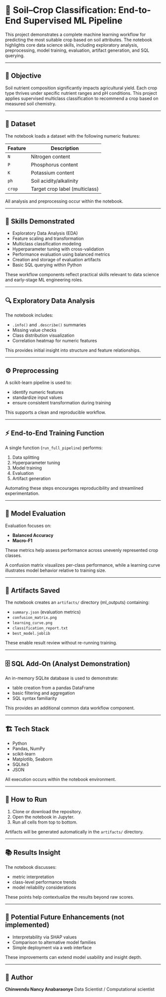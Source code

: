 # 🌾 Soil–Crop Classification: End-to-End Supervised ML Pipeline

This project demonstrates a complete machine learning workflow for predicting the most suitable crop based on soil attributes. The notebook highlights core data science skills, including exploratory analysis, preprocessing, model training, evaluation, artifact generation, and SQL querying.

---

## 📌 Objective

Soil nutrient composition significantly impacts agricultural yield. Each crop type thrives under specific nutrient ranges and pH conditions.
This project applies supervised multiclass classification to recommend a crop based on measured soil chemistry.

---

## 🧪 Dataset

The notebook loads a dataset with the following numeric features:

| Feature | Description                    |
| ------- | ------------------------------ |
| `N`     | Nitrogen content               |
| `P`     | Phosphorus content             |
| `K`     | Potassium content              |
| `ph`    | Soil acidity/alkalinity        |
| `crop`  | Target crop label (multiclass) |

All analysis and preprocessing occur within the notebook.

---

## 🧠 Skills Demonstrated

* Exploratory Data Analysis (EDA)
* Feature scaling and transformation
* Multiclass classification modeling
* Hyperparameter tuning with cross-validation
* Performance evaluation using balanced metrics
* Creation and storage of evaluation artifacts
* Basic SQL querying within Python

These workflow components reflect practical skills relevant to data science and early-stage ML engineering roles.

---

## 🔍 Exploratory Data Analysis

The notebook includes:

* `.info()` and `.describe()` summaries
* Missing value checks
* Class distribution visualization
* Correlation heatmap for numeric features

This provides initial insight into structure and feature relationships.

---

## ⚙️ Preprocessing

A scikit-learn pipeline is used to:

* identify numeric features
* standardize input values
* ensure consistent transformation during training

This supports a clean and reproducible workflow.

---

## ⚡ End-to-End Training Function

A single function (`run_full_pipeline`) performs:

1. Data splitting
2. Hyperparameter tuning
3. Model training
4. Evaluation
5. Artifact generation

Automating these steps encourages reproducibility and streamlined experimentation.

---

## 📏 Model Evaluation

Evaluation focuses on:

* **Balanced Accuracy**
* **Macro-F1**

These metrics help assess performance across unevenly represented crop classes.

A confusion matrix visualizes per-class performance, while a learning curve illustrates model behavior relative to training size.

---

## 📁 Artifacts Saved

The notebook creates an `artifacts/` directory (ml_outputs) containing:

* `summary.json` (evaluation metrics)
* `confusion_matrix.png`
* `learning_curve.png`
* `classification_report.txt`
* `best_model.joblib`

These enable result review without re-running training.

---

## 🗄️ SQL Add-On (Analyst Demonstration)

An in-memory SQLite database is used to demonstrate:

* table creation from a pandas DataFrame
* basic filtering and aggregation
* SQL syntax familiarity

This provides an additional common data workflow component.

---

## 🏗️ Tech Stack

* Python
* Pandas, NumPy
* scikit-learn
* Matplotlib, Seaborn
* SQLite3
* JSON

All execution occurs within the notebook environment.

---

## 🚀 How to Run

1. Clone or download the repository.
2. Open the notebook in Jupyter.
3. Run all cells from top to bottom.

Artifacts will be generated automatically in the `artifacts/` directory.

---

## 📚 Results Insight

The notebook discusses:

* metric interpretation
* class-level performance trends
* model reliability considerations

These points help contextualize the results beyond raw scores.

---

## 🔮 Potential Future Enhancements (not implemented)

* Interpretability via SHAP values
* Comparison to alternative model families
* Simple deployment via a web interface

These improvements can extend model usability and insight depth.

---

## 👤 Author

**Chinwendu Nancy Anabaraonye**
Data Scientist / Computational scientist


